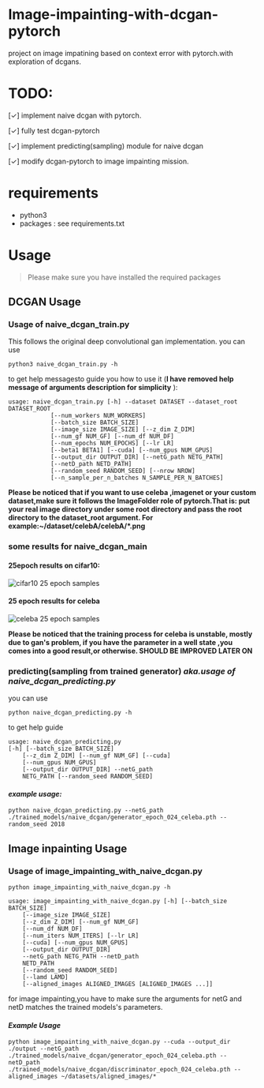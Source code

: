 # Image-impainting-with-dcgan-pytorch
project on image impatining based on context error with pytorch.with exploration of dcgans.

# TODO:

[✓] implement naive dcgan with pytorch.

[✓] fully test dcgan-pytorch

[✓] implement predicting(sampling) module for naive dcgan

[✓] modify dcgan-pytorch to image impainting mission.


# requirements
* python3
* packages : see requirements.txt

# Usage
> Please make sure you have installed the required packages

## DCGAN Usage
### Usage of naive_dcgan_train.py
This follows the original deep convolutional gan implementation.  you can use 
```
python3 naive_dcgan_train.py -h
```
to get help messagesto guide you how to use it (**I have removed help message of arguments description for simplicity** ):
```
usage: naive_dcgan_train.py [-h] --dataset DATASET --dataset_root DATASET_ROOT
            [--num_workers NUM_WORKERS]
            [--batch_size BATCH_SIZE]
            [--image_size IMAGE_SIZE] [--z_dim Z_DIM]
            [--num_gf NUM_GF] [--num_df NUM_DF]
            [--num_epochs NUM_EPOCHS] [--lr LR]
            [--beta1 BETA1] [--cuda] [--num_gpus NUM_GPUS]
            [--output_dir OUTPUT_DIR] [--netG_path NETG_PATH]
            [--netD_path NETD_PATH]
            [--random_seed RANDOM_SEED] [--nrow NROW]
            [--n_sample_per_n_batches N_SAMPLE_PER_N_BATCHES]

```
**Please be noticed that if you want to use celeba ,imagenet or your custom dataset,make sure it follows the ImageFolder role of pytorch.That is: put your real image directory under some root directory and pass the root directory to the dataset_root argument. For example:~/dataset/celebA/celebA/*.png**

### some results for naive_dcgan_main
#### 25epoch results on cifar10:  
![cifar10 25 epoch samples](https://raw.githubusercontent.com/lotuswhl/Image-inpainting-with-dcgan-pytorch/master/images/sample_fake_images/sample_fake_images_epoch024-cifar10.png)  
#### 25 epoch results for celeba
![celeba 25 epoch samples](https://raw.githubusercontent.com/lotuswhl/Image-inpainting-with-dcgan-pytorch/master/images/sample_fake_images/sample_fake_images_epoch024_celeba.png)

**Please be noticed that the training process for celeba is unstable, mostly due to gan's problem, if you have the parameter in a well state ,you comes into a good result,or otherwise. SHOULD BE IMPROVED LATER ON**

### predicting(sampling from trained generator) _aka.usage of naive_dcgan_predicting.py_
you can use 
```
python naive_dcgan_predicting.py -h
```
to get help guide
```
usage: naive_dcgan_predicting.py 
[-h] [--batch_size BATCH_SIZE]
    [--z_dim Z_DIM] [--num_gf NUM_GF] [--cuda]
    [--num_gpus NUM_GPUS]
    [--output_dir OUTPUT_DIR] --netG_path
    NETG_PATH [--random_seed RANDOM_SEED]
```
#### _**example usage:**_
```
python naive_dcgan_predicting.py --netG_path ./trained_models/naive_dcgan/generator_epoch_024_celeba.pth --random_seed 2018
```

## Image inpainting Usage
### Usage of image_impainting_with_naive_dcgan.py 
```
python image_impainting_with_naive_dcgan.py -h
```
```
usage: image_impainting_with_naive_dcgan.py [-h] [--batch_size BATCH_SIZE]
    [--image_size IMAGE_SIZE]
    [--z_dim Z_DIM] [--num_gf NUM_GF]
    [--num_df NUM_DF]
    [--num_iters NUM_ITERS] [--lr LR]
    [--cuda] [--num_gpus NUM_GPUS]
    [--output_dir OUTPUT_DIR]
    --netG_path NETG_PATH --netD_path
    NETD_PATH
    [--random_seed RANDOM_SEED]
    [--lamd LAMD]
    [--aligned_images ALIGNED_IMAGES [ALIGNED_IMAGES ...]]

```
for image impainting,you have to  make sure the arguments for netG and netD matches the trained models's parameters.  
#### _Example Usage_
```
python image_impainting_with_naive_dcgan.py --cuda --output_dir ./output --netG_path ./trained_models/naive_dcgan/generator_epoch_024_celeba.pth --netD_path ./trained_models/naive_dcgan/discriminator_epoch_024_celeba.pth --aligned_images ~/datasets/aligned_images/*
```
